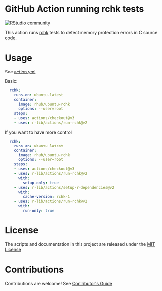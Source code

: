 # GitHub Action running rchk tests


[![RStudio community](https://img.shields.io/badge/community-github--actions-blue?style=social&logo=rstudio&logoColor=75AADB)](https://community.rstudio.com/new-topic?category=Package%20development&tags=github-actions)

This action runs [rchk](https://github.com/kalibera/rchk) tests to detect memory protection errors in C source code.

# Usage

See [action.yml](action.yml)

Basic:
```yml
  rchk:
    runs-on: ubuntu-latest
    container:
      image: rhub/ubuntu-rchk
      options: --user=root
    steps:
    - uses: actions/checkout@v3
    - uses: r-lib/actions/run-rchk@v2
```

If you want to have more control
```yml
  rchk:
    runs-on: ubuntu-latest
    container:
      image: rhub/ubuntu-rchk
      options: --user=root
    steps:
    - uses: actions/checkout@v3
    - uses: r-lib/actions/run-rchk@v2
      with:
        setup-only: true
    - uses: r-lib/actions/setup-r-dependencies@v2
      with:
        cache-version: rchk-1
    - uses: r-lib/actions/run-rchk@v2
      with:
        run-only: true
```

# License

The scripts and documentation in this project are released under the [MIT License](LICENSE)

# Contributions

Contributions are welcome!  See [Contributor's Guide](docs/contributors.md)
